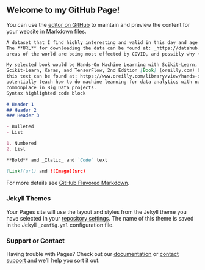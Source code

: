 ## Welcome to my GitHub Page!

You can use the [editor on GitHub](https://github.com/Jake-Kyle/JakeKyle.GitHub.io/edit/gh-pages/index.md) to maintain and preview the content for your website in Markdown files.


```markdown
A dataset that I find highly interesting and valid in this day and age is the COVID one from the _awesome-datascience_ GitHub.
The **URL** for downloading the data can be found at: _https://datahub.io/core/covid-19_. This data can be analyzed to see what
areas of the world are being most effected by COVID, and possibly why (depending on vaccination records and such).

My selected book would be Hands-On Machine Learning with Scikit-Learn, Keras & TensorFlow Hands-On Machine Learning with 
Scikit-Learn, Keras, and TensorFlow, 2nd Edition [Book] (oreilly.com) by Aurelien Geron (O’Reilly books). The **URL** for
this text can be found at: https://www.oreilly.com/library/view/hands-on-machine-learning/9781492032632/. This book could 
potentially teach how to do machine learning for data analytics with not only one, but three popular ML tools that are 
commonplace in Big Data projects. 
Syntax highlighted code block

# Header 1
## Header 2
### Header 3

- Bulleted
- List

1. Numbered
2. List

**Bold** and _Italic_ and `Code` text

[Link](url) and ![Image](src)
```

For more details see [GitHub Flavored Markdown](https://guides.github.com/features/mastering-markdown/).

### Jekyll Themes

Your Pages site will use the layout and styles from the Jekyll theme you have selected in your [repository settings](https://github.com/Jake-Kyle/JakeKyle.GitHub.io/settings/pages). The name of this theme is saved in the Jekyll `_config.yml` configuration file.

### Support or Contact

Having trouble with Pages? Check out our [documentation](https://docs.github.com/categories/github-pages-basics/) or [contact support](https://support.github.com/contact) and we’ll help you sort it out.
